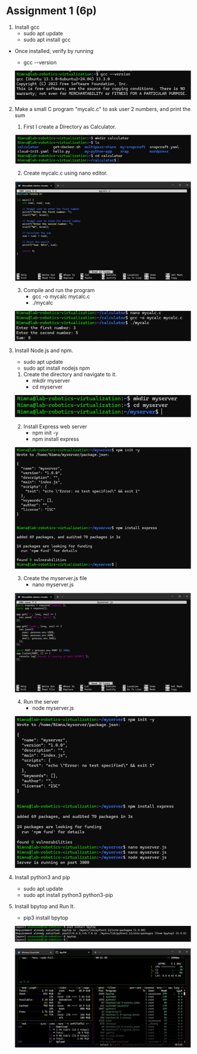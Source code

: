 # Assignment 1 (6p) #

1. Install gcc
    - sudo apt update
    - sudo apt install gcc

- Once installed, verify by running
    - gcc --version

    ![](/img/AssignmentC/1.PNG)

2. Make a small C program "mycalc.c" to ask user 2 numbers, and print the sum
    1. First I create a Directory as Calculator.

    ![](/img/AssignmentC/2.PNG)

    2. Create mycalc.c using nano editor.

    ![](/img/AssignmentC/3.PNG)

    3. Compile and run the program
        - gcc -o mycalc mycalc.c
        - ./mycalc

    ![](/img/AssignmentC/4.PNG)

3. Install Node.js and npm.
    - sudo apt update
    - sudo apt install nodejs npm

    1. Create the directory and navigate to it.
        - mkdir myserver
        - cd myserver

    ![](/img/AssignmentC/5.PNG)

    2. Install Express web server
        - npm init -y
        - npm install express

    ![](/img/AssignmentC/6.PNG)

    3. Create the myserver.js file
        - nano myserver.js

    ![](/img/AssignmentC/7.PNG) 

    4. Run the server
        - node myserver.js

    ![](/img/AssignmentC/8.PNG)

4. Install python3 and pip
    - sudo apt update
    - sudo apt install python3 python3-pip

5. Install bpytop and Run It.
    - pip3 install bpytop

    ![](/img/AssignmentC/10.PNG)

    ![](/img/AssignmentC/9.PNG)



